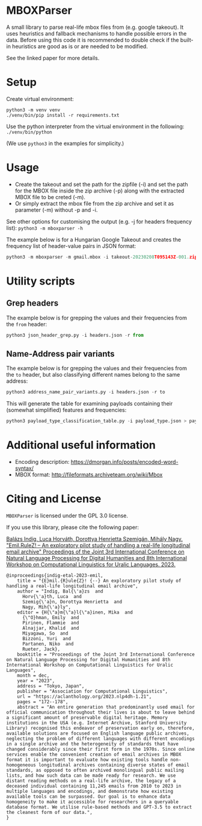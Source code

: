 # MBOXParser

A small library to parse real-life mbox files from (e.g. google takeout).
It uses heuristics and fallback mechanisms to handle possible errors in the data.
Before using this code it is recommended to double check if the built-in heuristics are good as is
or are needed to be modified.

See the linked paper for more details.

# Setup

Create virtual environment:

```commandLine
python3 -m venv venv
./venv/bin/pip install -r requirements.txt
```

Use the python interpreter from the virtual environment in the following: `./venv/bin/python`

(We use `python3` in the examples for simplicity.)

# Usage

- Create the takeout and set the path for the zipfile (-i) and set the path for the MBOX file inside the zip archive (-p)
  along with the extracted MBOX file to be creted (-m).
- Or simply extract the mbox file from the zip archive and set it as parameter (-m) without -p and -i.

See other options for customising the output (e.g. -j for headers frequency list): `python3 -m mboxparser -h`

The example below is for a Hungarian Google Takeout and creates the frequency list of header-value pairs in JSON format:

```python
python3 -m mboxparser -m gmail.mbox -i takeout-20230208T095143Z-001.zip -p 'Takeout/Levelek/Összes levél a Spam és a Kuka tartalmával együtt.mbox'  -j headers.json
```

# Utility scripts

## Grep headers

The example below is for grepping the values and their frequencies from the `from` header:

```python
python3 json_header_grep.py -i headers.json -r from
```

## Name-Address pair variants

The example below is for grepping the values and their frequencies from the `to` header,
but also classifying different names belong to the same address:

```python
python3 address_name_pair_variants.py -i headers.json -r to
```

This will generate the table for examining payloads containing their (somewhat simplified) features and frequencies:

```python
python3 payload_type_classification_table.py -i payload_type.json > payload_types.tsv
```

# Additional useful information

- Encoding description: https://dmorgan.info/posts/encoded-word-syntax/
- MBOX format: http://fileformats.archiveteam.org/wiki/Mbox

# Citing and License

`MBOXParser` is licensed under the GPL 3.0 license.

If you use this library, please cite the following paper:

[Balázs Indig, Luca Horváth, Dorottya Henrietta Szemigán, Mihály Nagy.
"Emil.RuleZ! – An exploratory pilot study of handling a real-life longitudinal email archive"
Proceedings of the Joint 3rd International Conference on Natural Language Processing for Digital Humanities
and 8th International Workshop on Computational Linguistics for Uralic Languages. 2023.](https://aclanthology.org/2023.nlp4dh-1.21/)

```
@inproceedings{indig-etal-2023-emil,
    title = "{E}mil.{R}ule{Z}! {--} An exploratory pilot study of handling a real-life longitudinal email archive",
    author = "Indig, Bal{\'a}zs  and
      Horv{\'a}th, Luca  and
      Szemig{\'a}n, Dorottya Henrietta  and
      Nagy, Mih{\'a}ly",
    editor = {H{\"a}m{\"a}l{\"a}inen, Mika  and
      {\"O}hman, Emily  and
      Pirinen, Flammie  and
      Alnajjar, Khalid  and
      Miyagawa, So  and
      Bizzoni, Yuri  and
      Partanen, Niko  and
      Rueter, Jack},
    booktitle = "Proceedings of the Joint 3rd International Conference on Natural Language Processing for Digital Humanities and 8th International Workshop on Computational Linguistics for Uralic Languages",
    month = dec,
    year = "2023",
    address = "Tokyo, Japan",
    publisher = "Association for Computational Linguistics",
    url = "https://aclanthology.org/2023.nlp4dh-1.21",
    pages = "172--178",
    abstract = "An entire generation that predominantly used email for official communication throughout their lives is about to leave behind a significant amount of preservable digital heritage. Memory institutions in the USA (e.g. Internet Archive, Stanford University Library) recognised this endeavor of preservation early on, therefore, available solutions are focused on English language public archives, neglecting the problem of different languages with different encodings in a single archive and the heterogeneity of standards that have changed considerably since their first form in the 1970s. Since online services enable the convenient creation of email archives in MBOX format it is important to evaluate how existing tools handle non-homogeneous longitudinal archives containing diverse states of email standards, as opposed to often archived monolingual public mailing lists, and how such data can be made ready for research. We use distant reading methods on a real-life archive, the legacy of a deceased individual containing 11,245 emails from 2010 to 2023 in multiple languages and encodings, and demonstrate how existing available tools can be surpassed. Our goal is to enhance data homogeneity to make it accessible for researchers in a queryable database format. We utilise rule-based methods and GPT-3.5 to extract the cleanest form of our data.",
}
```
